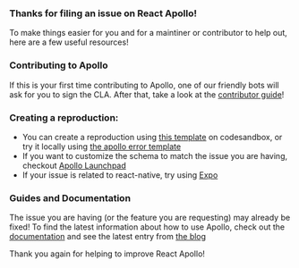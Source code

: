### Thanks for filing an issue on React Apollo!

To make things easier for you and for a maintiner or contributor to help out, here are a few useful resources!

### Contributing to Apollo

If this is your first time contributing to Apollo, one of our friendly bots will ask for you to sign the CLA. After that, take a look at the [contributor guide](https://github.com/apollographql/apollo-client/blob/master/CONTRIBUTING.md)!

### Creating a reproduction:

* You can create a reproduction using [this template](https://codesandbox.io/s/7361K9q6w) on codesandbox, or try it locally using [the apollo error template](https://github.com/apollographql/react-apollo-error-template)
* If you want to customize the schema to match the issue you are having, checkout [Apollo Launchpad](https://launchpad.graphql.com/new)
* If your issue is related to react-native, try using [Expo](https://snack.expo.io/)

### Guides and Documentation

The issue you are having (or the feature you are requesting) may already be fixed! To find the latest information about how to use Apollo, check out the [documentation](http://dev.apollodata.com/) and see the latest entry from [the blog](https://dev-blog.apollodata.com)

Thank you again for helping to improve React Apollo!
